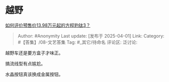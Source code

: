 # 越野
[如何评价预售价13.98万元起的方程豹钛3？](https://www.zhihu.com/question/1890132206229374845/answer/1890176265392214248)

> Author: #Anonymity
> Last update: [发布于 2025-04-01]
> Link:
> Category: #【答集】/08-文艺答集
> Tag: #_其它/待命名
> 评论区:
> 泛讨论:

越野车还是要方盒子才味正。

搞流线型有点尴尬。

水晶按钮真该换成金属按钮。
